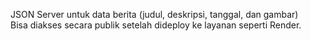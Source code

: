 JSON Server untuk data berita (judul, deskripsi, tanggal, dan gambar)  
Bisa diakses secara publik setelah dideploy ke layanan seperti Render.